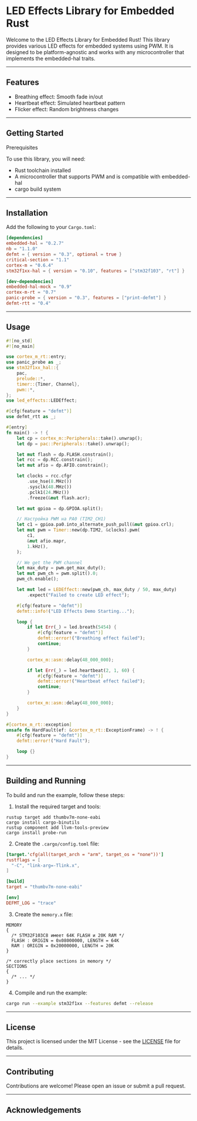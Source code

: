 # LED Effects Library for Embedded Rust

Welcome to the LED Effects Library for Embedded Rust! This library provides various LED effects for embedded systems using PWM. It is designed to be platform-agnostic and works with any microcontroller that implements the embedded-hal traits.
___
## Features
- Breathing effect: Smooth fade in/out
- Heartbeat effect: Simulated heartbeat pattern
- Flicker effect: Random brightness changes
___

## Getting Started
Prerequisites

To use this library, you will need:

- Rust toolchain installed
- A microcontroller that supports PWM and is compatible with embedded-hal
- cargo build system
___
## Installation
Add the following to your `Cargo.toml`:

```toml
[dependencies]
embedded-hal = "0.2.7"
nb = "1.1.0"
defmt = { version = "0.3", optional = true }
critical-section = "1.1"
cortex-m = "0.6.4"
stm32f1xx-hal = { version = "0.10", features = ["stm32f103", "rt"] }

[dev-dependencies]
embedded-hal-mock = "0.9"
cortex-m-rt = "0.7"
panic-probe = { version = "0.3", features = ["print-defmt"] }
defmt-rtt = "0.4"
```
___
## Usage

```rust
#![no_std]
#![no_main]

use cortex_m_rt::entry;
use panic_probe as _;
use stm32f1xx_hal::{
    pac,
    prelude::*,
    timer::{Timer, Channel},
    pwm::*,
};
use led_effects::LEDEffect;

#[cfg(feature = "defmt")]
use defmt_rtt as _;

#[entry]
fn main() -> ! {
    let cp = cortex_m::Peripherals::take().unwrap();
    let dp = pac::Peripherals::take().unwrap();

    let mut flash = dp.FLASH.constrain();
    let rcc = dp.RCC.constrain();
    let mut afio = dp.AFIO.constrain();

    let clocks = rcc.cfgr
        .use_hse(8.MHz())
        .sysclk(48.MHz())
        .pclk1(24.MHz())
        .freeze(&mut flash.acr);

    let mut gpioa = dp.GPIOA.split();

    // Настройка PWM на PA0 (TIM2_CH1)
    let c1 = gpioa.pa0.into_alternate_push_pull(&mut gpioa.crl);
    let mut pwm = Timer::new(dp.TIM2, &clocks).pwm(
        c1,
        &mut afio.mapr,
        1.kHz(),
    );

    // We get the PWM channel
    let max_duty = pwm.get_max_duty();
    let mut pwm_ch = pwm.split().0;
    pwm_ch.enable();

    let mut led = LEDEffect::new(pwm_ch, max_duty / 50, max_duty)
        .expect("Failed to create LED effect");

    #[cfg(feature = "defmt")]
    defmt::info!("LED Effects Demo Starting...");

    loop {
        if let Err(_) = led.breath(5454) {
            #[cfg(feature = "defmt")]
            defmt::error!("Breathing effect failed");
            continue;
        }

        cortex_m::asm::delay(48_000_000);

        if let Err(_) = led.heartbeat(2, 1, 60) {
            #[cfg(feature = "defmt")]
            defmt::error!("Heartbeat effect failed");
            continue;
        }

        cortex_m::asm::delay(48_000_000);
    }
}

#[cortex_m_rt::exception]
unsafe fn HardFault(ef: &cortex_m_rt::ExceptionFrame) -> ! {
    #[cfg(feature = "defmt")]
    defmt::error!("Hard Fault");

    loop {}
}
```
___
## Building and Running
To build and run the example, follow these steps:

1. Install the required target and tools:
```shell
rustup target add thumbv7m-none-eabi
cargo install cargo-binutils
rustup component add llvm-tools-preview
cargo install probe-run 
```

2. Create the `.cargo/config.toml` file:
```toml
[target.'cfg(all(target_arch = "arm", target_os = "none"))']
rustflags = [
  "-C", "link-arg=-Tlink.x",
]

[build]
target = "thumbv7m-none-eabi"

[env]
DEFMT_LOG = "trace"
```
3. Create the `memory.x` file:
```
MEMORY
{
  /* STM32F103C8 имеет 64K FLASH и 20K RAM */
  FLASH : ORIGIN = 0x08000000, LENGTH = 64K
  RAM : ORIGIN = 0x20000000, LENGTH = 20K
}

/* correctly place sections in memory */
SECTIONS
{
  /* ... */
}
```
4. Compile and run the example:
```bash
cargo run --example stm32f1xx --features defmt --release
```
___
## License
This project is licensed under the MIT License - see the [LICENSE](LICENSE.md) file for details.
___
## Contributing
Contributions are welcome! Please open an issue or submit a pull request.
___
## Acknowledgements
